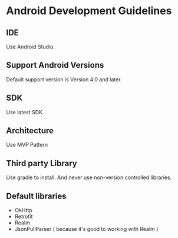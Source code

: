# Android Development Guidelines

## IDE

Use Android Studio.

## Support Android Versions

Default support version is Version 4.0 and later.

## SDK

Use latest SDK.

## Architecture

Use MVP Pattern

## Third party Library

Use gradle to install. And never use non-version controlled libraries.


## Default libraries

* OkHttp
* Retrofit
* Realm
* JsonPullParser ( because it's good to working with Realm )

